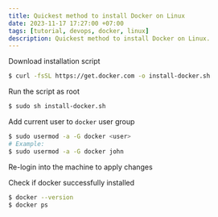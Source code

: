 ```yaml
---
title: Quickest method to install Docker on Linux
date: 2023-11-17 17:27:00 +07:00
tags: [tutorial, devops, docker, linux]
description: Quickest method to install Docker on Linux.
---
```


Download installation script
```bash
$ curl -fsSL https://get.docker.com -o install-docker.sh
```

Run the script as root
```bash
$ sudo sh install-docker.sh
```

Add current user to `docker` user group
```bash
$ sudo usermod -a -G docker <user>
# Example:
$ sudo usermod -a -G docker john
```

Re-login into the machine to apply changes

Check if docker successfully installed
```bash
$ docker --version
$ docker ps
```